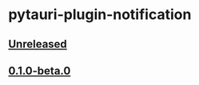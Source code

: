 # pytauri-plugin-notification

## [Unreleased]

## [0.1.0-beta.0]

[unreleased]: https://github.com/WSH032/pytauri/tree/HEAD
[0.1.0-beta.0]: https://github.com/WSH032/pytauri/releases/tag/rs/pytauri-plugin-notification/v0.1.0-beta.0

